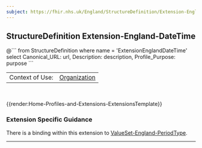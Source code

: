 ```yaml
---
subject: https://fhir.nhs.uk/England/StructureDefinition/Extension-England-DateTime 
---
```


## StructureDefinition Extension-England-DateTime

<div id="transpose">
@```
from 
	StructureDefinition
where
	name = 'ExtensionEnglandDateTime'
select
	Canonical_URL: url,
	Description: description,
	Profile_Purpose: purpose
```
</div>

<table id="addToTranspose">
<tr><td>Context of Use: </td>
<td><a href='https://simplifier.net/guide/UK-Core-Implementation-Guide-STU3-Sequence/Home/ProfilesandExtensions/Profile-UKCore-Organization?version=current' target="_blank">Organization</td>
</tr>
</table>
<br>

{{render:Home-Profiles-and-Extensions-ExtensionsTemplate}}



<h3>Extension Specific Guidance</h3>
There is a binding within this extension to <a href='https://simplifier.net/guide/nhs-england-implementation-guide-stu1/home/terminology/all-valuesets/valueset-england-DateTime.page.md?version=current' target="_blank">ValueSet-England-PeriodType</a>.

---
    